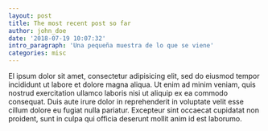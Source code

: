 ```yaml
---
layout: post
title: The most recent post so far
author: john_doe
date: '2018-07-19 10:07:32'
intro_paragraph: 'Una pequeña muestra de lo que se viene'
categories: misc
---
```

El ipsum dolor sit amet, consectetur adipisicing elit, sed do eiusmod tempor incididunt ut labore et dolore magna aliqua. Ut enim ad minim veniam, quis nostrud exercitation ullamco laboris nisi ut aliquip ex ea commodo consequat. Duis aute irure dolor in reprehenderit in voluptate velit esse cillum dolore eu fugiat nulla pariatur. Excepteur sint occaecat cupidatat non proident, sunt in culpa qui officia deserunt mollit anim id est laborumo.
